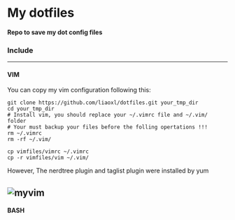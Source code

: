 My dotfiles
========

**Repo to save my dot  config files**

### Include

---
#### VIM 

You can copy my vim configuration following this:

```
git clone https://github.com/liaoxl/dotfiles.git your_tmp_dir
cd your_tmp_dir
# Install vim, you should replace your ~/.vimrc file and ~/.vim/ folder
# Your must backup your files before the folling opertations !!!
rm ~/.vimrc
rm -rf ~/.vim/

cp vimfiles/vimrc ~/.vimrc
cp -r vimfiles/vim ~/.vim/
```
However, The nerdtree plugin and taglist plugin were installed by yum

![myvim](http://vdisk-thumb-2.wcdn.cn/frame.1024x768/download-vdisk.sina.com.cn/42202728/33a23c1a503499e9a1743406e1d5428ffe4211c9?ssig=4BHBdm%2FtGE&Expires=1384711200&KID=sae,l30zoo1wmz)
---
#### BASH
